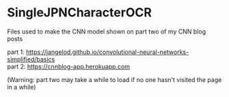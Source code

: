 # SingleJPNCharacterOCR

Files used to make the CNN model shown on part two of my CNN blog posts

part 1: https://jangelod.github.io/convolutional-neural-networks-simplified/basics  
part 2: https://cnnblog-app.herokuapp.com

(Warning: part two may take a while to load if no one hasn't visited the page in a while)
